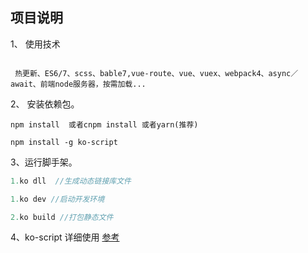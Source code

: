 


## 项目说明
1、 使用技术
```text

 热更新、ES6/7、scss、bable7,vue-route、vue、vuex、webpack4、async／await、前端node服务器，按需加载...

```

2、 安装依赖包。
```
npm install  或者cnpm install 或者yarn(推荐)

npm install -g ko-script 

```

3、运行脚手架。
 ```js
 1.ko dll  //生成动态链接库文件

 1.ko dev //启动开发环境

 2.ko build //打包静态文件

 ```

4、ko-script  详细使用 [参考](https://www.npmjs.com/package/ko-script) 


